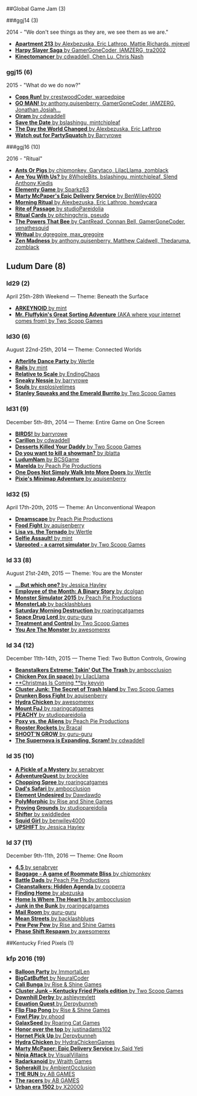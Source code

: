 ##Global Game Jam (3)

###ggj14 (3)

2014 - "We don't see things as they are, we see them as we are."

* [**Apartment 213** by Alexbezuska, Eric Lathrop, Mattie Richards, mjrevel](http://globalgamejam.org/2014/games/apartment-213)
* [**Harpy Slayer Saga** by GamerGoneCoder, IAMZERG, tra2002](http://globalgamejam.org/2014/games/harpy-slayer-saga)
* [**Kinectomancer** by cdwaddell, Chen Lu, Chris Nash](http://globalgamejam.org/2014/games/kinectomancer)

### ggj15 (6)

2015 - "What do we do now?"

* [**Cops Run!** by crestwoodCoder, warpedpipe](http://globalgamejam.org/2015/games/cops-run)
* [**GO MAN!** by anthony.quisenberry, GamerGoneCoder, IAMZERG, Jonathan Josiah...](http://globalgamejam.org/2015/games/go-man)
* [**Oiram** by cdwaddell](http://globalgamejam.org/2015/games/oiram)
* [**Save the Date** by bslashingu, mintchipleaf](http://globalgamejam.org/2015/games/save-date)
* [**The Day the World Changed** by Alexbezuska, Eric Lathrop](http://globalgamejam.org/2015/games/day-world-changed)
* [**Watch out for PartySquatch** by Barryrowe](http://globalgamejam.org/2015/games/watch-out-partysquatch)

###ggj16 (10)

2016 - "Ritual"

* [**Ants Or Pigs** by chipmonkey, Garytaco, LilacLlama, zomblack](http://globalgamejam.org/2016/games/ants-or-pigs)
* [**Are You With Us?** by 8WholeBits, bslashingu, mintchipleaf, Slend Anthony Kiedis](http://globalgamejam.org/2016/games/are-you-us)
* [**Elementy Game** by Sparkz63](http://globalgamejam.org/2016/games/elementy-game)
* [**Marty McPaper's Epic Delivery Service** by BenWiley4000](http://globalgamejam.org/2016/games/marty-mcpapers-epic-delivery-service)
* [**Morning Ritual** by Alexbezuska, Eric Lathrop, howdycara](http://globalgamejam.org/2016/games/morning-ritual-13)
* [**Rite of Passage** by studioPareidolia](http://globalgamejam.org/2016/games/rite-passage-13)
* [**Ritual Cards** by pitchingchris, pseudo](http://globalgamejam.org/2016/games/ritual-cards-0)
* [**The Powers That Bee** by CantRead, Connan Bell, GamerGoneCoder, senathesquid](http://globalgamejam.org/2016/games/powers-bee)
* [**Writual** by dgregoire, max_gregoire](http://globalgamejam.org/2016/games/writual)
* [**Zen Madness** by anthony.quisenberry, Matthew Caldwell, Thedaruma, zomblack](http://globalgamejam.org/2016/games/zen-madness)

## Ludum Dare (8)

### ld29 (2)

April 25th-28th Weekend — Theme: Beneath the Surface

* [**ARKEYNOID** by mint](http://ludumdare.com/compo/ludum-dare-29/?action=preview&uid=34790)
* [**Mr. Fluffykin's Great Sorting Adventure** (AKA where your internet comes from) by Two Scoop Games](http://ludumdare.com/compo/ludum-dare-29/?action=preview&uid=37347)


### ld30 (6)

August 22nd-25th, 2014 — Theme: Connected Worlds

* [****Afterlife Dance Party**** by Wertle](http://ludumdare.com/compo/ludum-dare-30/?action=preview&uid=22452)
* [****Rails**** by mint](http://ludumdare.com/compo/ludum-dare-30/?action=preview&uid=34790)
* [****Relative to Scale**** by EndingChaos](http://ludumdare.com/compo/ludum-dare-30/?action=preview&uid=40673)
* [****Sneaky Nessie**** by barryrowe](http://ludumdare.com/compo/ludum-dare-30/?action=preview&uid=34236)
* [****Souls**** by explosivelimes](http://ludumdare.com/compo/ludum-dare-30/?action=preview&uid=41123)
* [****Stanley Squeaks and the Emerald Burrito**** by Two Scoop Games](http://ludumdare.com/compo/ludum-dare-30/?action=preview&uid=37347)


### ld31 (9)

December 5th-8th, 2014 — Theme: Entire Game on One Screen

* [**BIRDS!** by barryrowe](http://ludumdare.com/compo/ludum-dare-31/?action=preview&uid=34236)
* [**Carillon** by cdwaddell](http://ludumdare.com/compo/ludum-dare-31/?action=preview&uid=36440)
* [**Desserts Killed Your Daddy** by Two Scoop Games](http://ludumdare.com/compo/ludum-dare-31/?action=preview&uid=37347)
* [**Do you want to kill a showman?** by jblatta](http://ludumdare.com/compo/ludum-dare-31/?action=preview&uid=46683)
* [**LudumNam** by BCSGame](http://ludumdare.com/compo/ludum-dare-31/?action=preview&uid=47412)
* [**Marelda** by Peach Pie Productions](http://ludumdare.com/compo/ludum-dare-31/?action=preview&uid=40673)
* [**One Does Not Simply Walk Into More Doors** by Wertle](http://ludumdare.com/compo/ludum-dare-31/?action=preview&uid=22452)
* [**Pixie's Minimap Adventure** by aquisenberry](http://ludumdare.com/compo/ludum-dare-31/?action=preview&uid=36765)


### ld32 (5)

April 17th-20th, 2015 — Theme: An Unconventional Weapon

* [**Dreamscape** by Peach Pie Productions](http://ludumdare.com/compo/ludum-dare-32/?action=preview&uid=40673)
* [**Food Fight** by aquisenberry](http://ludumdare.com/compo/ludum-dare-32/?action=preview&uid=36765)
* [**Lisa vs. the Tornado** by Wertle](http://ludumdare.com/compo/ludum-dare-32/?action=preview&uid=22452)
* [**Selfie Assault!** by mint](http://ludumdare.com/compo/ludum-dare-32/?action=preview&uid=34790)
* [**Uprooted - a carrot simulator** by Two Scoop Games](http://ludumdare.com/compo/ludum-dare-32/?action=preview&uid=37347)


### ld 33 (8)

August 21st-24th, 2015 — Theme: You are the Monster

* [**...But which one?** by Jessica Hayley](http://ludumdare.com/compo/ludum-dare-33/?action=preview&uid=36120)
* [**Employee of the Month: A Binary Story** by dcolgan](http://ludumdare.com/compo/ludum-dare-33/?action=preview&uid=2293)
* [**Monster Simulator 2015** by Peach Pie Productions](http://ludumdare.com/compo/ludum-dare-33/?action=preview&uid=40673)
* [**MonsterLab** by backlashblues](http://ludumdare.com/compo/ludum-dare-33/?action=preview&uid=57618)
* [**Saturday Morning Destruction** by roaringcatgames](http://ludumdare.com/compo/ludum-dare-33/?action=preview&uid=58120)
* [**Space Drug Lord** by guru-guru](http://ludumdare.com/compo/ludum-dare-33/?action=preview&uid=8310)
* [**Treatment and Control** by Two Scoop Games](http://ludumdare.com/compo/ludum-dare-33/?action=preview&uid=37347)
* [**You Are The Monster** by awesomerex](http://ludumdare.com/compo/ludum-dare-33/?action=preview&uid=35711)


### ld 34 (12)

December 11th-14th, 2015 — Theme Tied: Two Button Controls, Growing

* [**Beanstalkers Extreme: Takin' Out The Trash** by ambocclusion](http://ludumdare.com/compo/ludum-dare-34/?action=preview&uid=58187)
* [**Chicken Pox (in space)** by LilacLlama](http://ludumdare.com/compo/ludum-dare-34/?action=preview&uid=50731)
* [**Christmas Is Coming **by keyvin](http://ludumdare.com/compo/ludum-dare-34/?action=preview&uid=64895)
* [**Cluster Junk: The Secret of Trash Island** by Two Scoop Games](http://ludumdare.com/compo/ludum-dare-34/?action=preview&uid=37347)
* [**Drunken Boss Fight** by aquisenberry](http://ludumdare.com/compo/ludum-dare-34/?action=preview&uid=36765)
* [**Hydra Chicken** by awesomerex](http://ludumdare.com/compo/ludum-dare-34/?action=preview&uid=35711)
* [**Mount FuJ** by roaringcatgames](http://ludumdare.com/compo/ludum-dare-34/?action=preview&uid=58120)
* [**PEACHY** by studiopareidolia](http://ludumdare.com/compo/ludum-dare-34/?action=preview&uid=62399)
* [**Poxy vs. the Aliens** by Peach Pie Productions](http://ludumdare.com/compo/ludum-dare-34/?action=preview&uid=40673)
* [**Rooster Rockets** by Bracal](http://ludumdare.com/compo/ludum-dare-34/?action=preview&uid=66272)
* [**SHOOT'N GROW** by guru-guru](http://ludumdare.com/compo/ludum-dare-34/?action=preview&uid=8310)
* [**The Supernova is Expanding, Scram!** by cdwaddell](http://ludumdare.com/compo/ludum-dare-34/?action=preview&uid=36440)


### ld 35 (10)

* [**A Pickle of a Mystery** by senabryer](http://ludumdare.com/compo/ludum-dare-35/?action=preview&uid=90468)
* [**AdventureQuest** by brocklee](http://ludumdare.com/compo/ludum-dare-35/?action=preview&uid=93281)
* [**Chopping Spree** by roaringcatgames](http://ludumdare.com/compo/ludum-dare-35/?action=preview&uid=58120)
* [**Dad's Safari** by ambocclusion](http://ludumdare.com/compo/ludum-dare-35/?action=preview&uid=58187)
* [**Element Undesired** by Dawdawdo](http://ludumdare.com/compo/ludum-dare-35/?action=preview&uid=91697)
* [**PolyMorphic** by Rise and Shine Games](http://ludumdare.com/compo/ludum-dare-35/?action=preview&uid=92205)
* [**Proving Grounds** by studiopareidolia](http://ludumdare.com/compo/ludum-dare-35/?action=preview&uid=62399)
* [**Shifter** by swiddledee](http://ludumdare.com/compo/ludum-dare-35/?action=preview&uid=55411)
* [**Squid Girl** by benwiley4000](http://ludumdare.com/compo/ludum-dare-35/?action=preview&uid=64674)
* [**UPSHIFT** by Jessica Hayley](http://ludumdare.com/compo/ludum-dare-35/?action=preview&uid=36120)

### ld 37 (11)

December 9th-11th, 2016 — Theme: One Room

* [****4.5**** by senabryer](http://ludumdare.com/compo/ludum-dare-37/?action=preview&uid=90468)
* [****Baggage - A game of Roommate Bliss**** by chipmonkey](http://ludumdare.com/compo/ludum-dare-37/?action=preview&uid=63943)
* [****Battle Dads**** by Peach Pie Productions](http://ludumdare.com/compo/ludum-dare-37/?action=preview&uid=40673)
* [****Cleanstalkers: Hidden Agenda**** by cooperra](http://ludumdare.com/compo/ludum-dare-37/?action=preview&uid=64869)
* [****Finding Home**** by abezuska](http://ludumdare.com/compo/ludum-dare-37/?action=preview&uid=34387)
* [****Home Is Where The Heart Is**** by ambocclusion](http://ludumdare.com/compo/ludum-dare-37/?action=preview&uid=58187)
* [****Junk in the Bunk**** by roaringcatgames](http://ludumdare.com/compo/ludum-dare-37/?action=preview&uid=58120)
* [****Mail Room**** by guru-guru](http://ludumdare.com/compo/ludum-dare-37/?action=preview&uid=8310)
* [****Mean Streets**** by backlashblues](http://ludumdare.com/compo/ludum-dare-37/?action=preview&uid=57618)
* [****Pew Pew Pew**** by Rise and Shine Games](http://ludumdare.com/compo/ludum-dare-37/?action=preview&uid=92205)
* [****Phase Shift Respawn**** by awesomerex](http://ludumdare.com/compo/ludum-dare-37/?action=preview&uid=35711)

##Kentucky Fried Pixels (1)

### kfp 2016 (19)

* [**Balloon Party** by ImmortalLen](https://itch.io/jam/kentucky-fried-pixels/rate/74244)
* [**BigCatBuffet** by NeuralCoder](https://itch.io/jam/kentucky-fried-pixels/rate/73692)
* [**Cali Bunga** by Rise & Shine Games](https://itch.io/jam/kentucky-fried-pixels/rate/74339)
* [**Cluster Junk – Kentucky Fried Pixels edition** by Two Scoop Games](https://itch.io/jam/kentucky-fried-pixels/rate/74329)
* [**Downhill Derby** by ashleyrevlett](https://itch.io/jam/kentucky-fried-pixels/rate/70585)
* [**Equation Quest** by Derpybunneh](https://itch.io/jam/kentucky-fried-pixels/rate/69316)
* [**Flip Flap Pong** by Rise & Shine Games](https://itch.io/jam/kentucky-fried-pixels/rate/70663)
* [**Fowl Play** by phood](https://itch.io/jam/kentucky-fried-pixels/rate/70477)
* [**GalaxSeed** by Roaring Cat Games](https://itch.io/jam/kentucky-fried-pixels/rate/71471)
* [**Honor over the top** by justinadams102](https://itch.io/jam/kentucky-fried-pixels/rate/72835)
* [**Hornet Pick Up** by Derpybunneh](https://itch.io/jam/kentucky-fried-pixels/rate/73747)
* [**Hydra Chicken** by HydraChickenGames](https://itch.io/jam/kentucky-fried-pixels/rate/74332)
* [**Marty McPaper: Epic Delivery Service** by Said Yeti](https://itch.io/jam/kentucky-fried-pixels/rate/74340)
* [**Ninja Attack** by VisualVillains](https://itch.io/jam/kentucky-fried-pixels/rate/74349)
* [**Radarkanoid** by Wraith Games](https://itch.io/jam/kentucky-fried-pixels/rate/74338)
* [**Spherakill** by AmbientOcclusion](https://itch.io/jam/kentucky-fried-pixels/rate/70664)
* [**THE RUN** by AB GAMES](https://itch.io/jam/kentucky-fried-pixels/rate/73265)
* [**The racers** by AB GAMES](https://itch.io/jam/kentucky-fried-pixels/rate/71317)
* [**Urban era 1502** by X20000](https://itch.io/jam/kentucky-fried-pixels/rate/54972)

